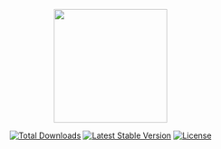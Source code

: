 <p align="center"><a href="https://athfan.com" target="_blank"><img src="https://i.imgur.com/WXUgDHT.png" width="200"></a></p>

<p align="center">
<a href="https://packagist.org/packages/athphane/programmer-quotes"><img src="https://poser.pugx.org/athphane/programmer-quotes/d/total.svg" alt="Total Downloads"></a>
<a href="https://packagist.org/packages/laravel/framework"><img src="https://poser.pugx.org/athphane/programmer-quotes/v/stable.svg" alt="Latest Stable Version"></a>
<a href="https://packagist.org/packages/laravel/framework"><img src="https://poser.pugx.org/athphane/programmer-quotes/license.svg" alt="License"></a>
</p>
